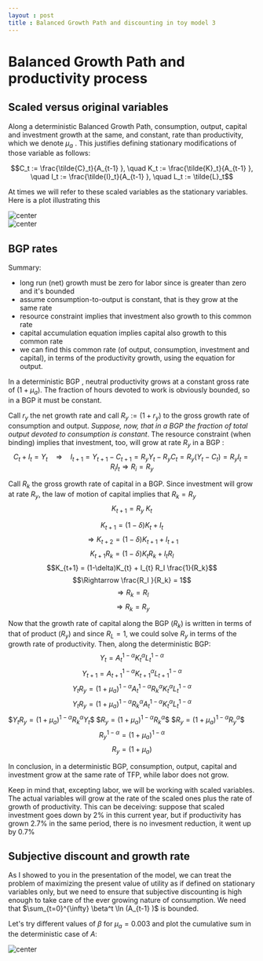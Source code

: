 ```yaml
---
layout : post
title : Balanced Growth Path and discounting in toy model 3
---
```


Balanced Growth Path and productivity process
========================================================

## Scaled versus original variables

Along a deterministic Balanced Growth Path, consumption, output, capital and investment growth at the same, and constant, rate than productivity, which we denote  $\mu_a$ . This justifies defining stationary modifications of those variable as follows:

$$C_t := \frac{\tilde{C}_t}{A_{t-1}  }, \quad  K_t := \frac{\tilde{K}_t}{A_{t-1} }, \quad  I_t := \frac{\tilde{I}_t}{A_{t-1} }, \quad L_t := \tilde{L}_t$$

At times we will refer to these scaled variables as the stationary variables. Here is a plot illustrating this

<img src="http://ricardomayerb.github.io/qmacroexamples/figs/bgp-and-discount/consumptionplot1.png" title="center" alt="center" style="display: block; margin: auto;" /><img src="http://ricardomayerb.github.io/qmacroexamples/figs/bgp-and-discount/consumptionplot2.png" title="center" alt="center" style="display: block; margin: auto;" />





## BGP rates 

Summary:
+ long run (net) growth must be zero for labor since is greater than zero and it's bounded
+ assume consumption-to-output is constant, that is they grow at the same rate
+ resource constraint implies that investment also growth to this common rate
+ capital accumulation equation implies capital also growth to this common rate
+ we can find this common rate (of output, consumption, investment and capital), in terms of the productivity growth,  using the equation for output.

In a deterministic BGP , neutral productivity grows at a constant gross
rate of $(1+\mu_a)$. The fraction of hours devoted to work is
obviously bounded, so in a BGP it must be constant.

Call $r_y$ the net growth rate and
call $R_y := (1+r_y)$ to the gross growth rate of consumption and
output. *Suppose, now, that in a BGP the fraction of total output
devoted to consumption is constant*. The resource constraint (when binding) implies that investment, too,
will grow at rate $R_y$ in a BGP :
$$C_t + I_t = Y_t \quad \Rightarrow \quad  I_{t+1} = Y_{t+1} - C_{t+1} = R_y Y_{t} - R_y C_{t} = R_y (Y_{t} -  C_{t}) = R_y I_{t} = R_i I_{t} \Rightarrow R_i = R_y$$

Call $R_k$ the gross growth rate of capital in a BGP. Since investment
will grow at rate $R_y$,
the law of motion of capital implies that
$R_k =  R_y$
$$K_{t+1} =  R_y  ~ K_t$$

$$K_{t+1} = (1-\delta) K_{t} +    I_t$$
$$\Rightarrow  K_{t+2} = (1-\delta) K_{t+1} +    I_{t+1}$$
$$K_{t+1} R_k = (1-\delta)K_{t} R_k  +   I_{t} R_I $$
$$K_{t+1}  = (1-\delta)K_{t}   +    I_{t} R_I  \frac{1}{R_k}$$
$$\Rightarrow   \frac{R_I }{R_k} = 1$$
$$\Rightarrow R_k = R_I  $$
$$\Rightarrow R_k = R_y  $$

Now that the growth rate of capital along the BGP ($R_k$) is written in
terms of that of product ($R_y$) and since $R_L = 1$, we could solve
$R_y$ in terms of the growth rate of productivity. Then, along the deterministic BGP:
$$Y_t = A_{t}^{1-\alpha} K_t^{\alpha} L_t^{1-\alpha}$$
$$Y_{t+1} = A_{t+1}^{1-\alpha} K_{t+1}^{\alpha} L_{t+1}^{1-\alpha}$$
$$Y_{t} R_y = (1+\mu_a)^{1-\alpha} A_{t}^{1-\alpha} R_{k}^{\alpha} K_{t}^{\alpha} L_{t}^{1-\alpha}$$
$$Y_{t} R_y = (1+\mu_a)^{1-\alpha} R_{k}^{\alpha} A_{t}^{1-\alpha}  K_{t}^{\alpha} L_{t}^{1-\alpha}$$
$$Y_{t} R_y = (1+\mu_a)^{1-\alpha} R_{k}^{\alpha} Y_t \$$
$$R_y = (1+\mu_a)^{1-\alpha} R_{k}^{\alpha}  \$$
$$R_y = (1+\mu_a)^{1-\alpha} R_{y}^{\alpha}  \$$
$$R_y^{1-\alpha}  = (1+\mu_a)^{1-\alpha}$$
$$R_y  = (1+\mu_a) $$

In conclusion, in a deterministic BGP, consumption, output, capital and investment grow at the same rate of TFP, while labor does not grow.

Keep in mind that, excepting labor, we will be working with scaled variables. The actual variables will grow at the rate of the scaled ones plus the rate of growth of productivity. This can be deceiving: suppose that scaled investment goes down by 2\% in this current year, but if productivity has grown 2.7\%  in the same period, there is no invesment reduction, it went up by 0.7%

## Subjective discount and growth rate
As I showed to you in the presentation of the model, we can treat the problem of maximizing the present value of utility as if defined on stationary variables only, but we need to ensure that subjective discounting is high enough to take care of the ever growing nature of consumption. We need that $\sum_{t=0}^{\infty}  \beta^t  \ln (A_{t-1}  )$ is bounded.

Let's try different values of $\beta$ for $\mu_a=0.003$ and plot the cumulative sum in the deterministic case of $A$:

<img src="http://ricardomayerb.github.io/qmacroexamples/figs/bgp-and-discount/discountplot.png" title="center" alt="center" style="display: block; margin: auto;" />



